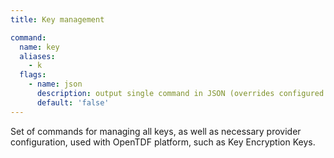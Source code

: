 ```yaml
---
title: Key management

command:
  name: key
  aliases:
    - k
  flags:
    - name: json
      description: output single command in JSON (overrides configured output format)
      default: 'false'
---
```


Set of commands for managing all keys, as well as necessary provider configuration, used with OpenTDF platform, such as Key Encryption Keys.
